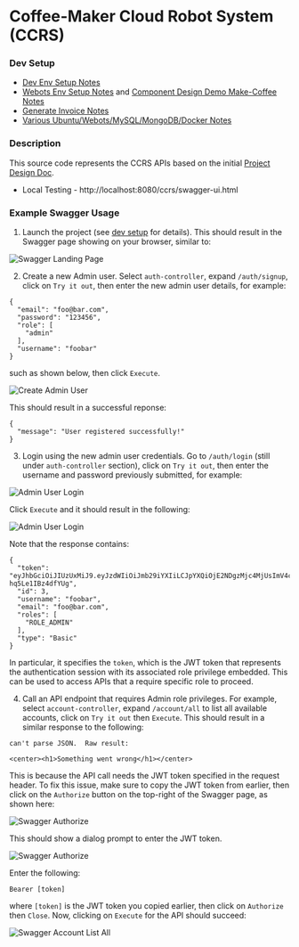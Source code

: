 # Coffee-Maker Cloud Robot System (CCRS)

### Dev Setup

* [Dev Env Setup Notes](https://docs.google.com/document/d/10evkyro9yRHRQ_a1Ayji9QSiZLXayW6U7X9MMvzEtZc/edit#heading=h.7ortsxgrfo4n)
* [Webots Env Setup Notes](https://docs.google.com/document/d/1qmpgJ8LPIZMaXbo1Z7WWV8gch7lpew8rRGjm-IxS9jc/edit) and [Component Design Demo Make-Coffee Notes](https://docs.google.com/document/d/1OEdakL2tQviDd_9HqymZV4syTkGkvjcRSrAodI9yLcU/edit#heading=h.p0zgqyfa63qt)
* [Generate Invoice Notes](https://docs.google.com/document/d/1wdUhiRIhCWBEXUt4orWSee2qKmu9C3-gtjKoX7-_jQg/edit#)
* [Various Ubuntu/Webots/MySQL/MongoDB/Docker Notes](https://docs.google.com/document/d/15k_x43Qns8EHrBrbx7eDXl8_nCBugqnUW08QNbg_SJo/edit#heading=h.5uobbbk4yhyp)

### Description

This source code represents the CCRS APIs based on the initial [Project Design Doc](https://docs.google.com/document/d/18HokAyF6gMG-tvVFHfytWCVZ8AcsDRCTX8oLCbhA9Zw/edit#heading=h.o3hp68t4lrs4).

* Local Testing - http://localhost:8080/ccrs/swagger-ui.html

### Example Swagger Usage

1. Launch the project (see [dev setup](https://docs.google.com/document/d/10evkyro9yRHRQ_a1Ayji9QSiZLXayW6U7X9MMvzEtZc/edit#heading=h.7ortsxgrfo4n) for details). This should result in the Swagger page showing on your browser, similar to:

![Swagger Landing Page](images/swagger-01.png)

2. Create a new Admin user. Select `auth-controller`, expand `/auth/signup`, click on `Try it out`, then enter the new admin user details, for example:

```
{
  "email": "foo@bar.com",
  "password": "123456",
  "role": [
    "admin"
  ],
  "username": "foobar"
}
```
such as shown below, then click `Execute`.

![Create Admin User](images/swagger-create-admin-user.png)

This should result in a successful reponse:

```
{
  "message": "User registered successfully!"
}
```

3. Login using the new admin user credentials. Go to `/auth/login` (still under `auth-controller` section), click on `Try it out`, then enter the username and password previously submitted, for example:

![Admin User Login](images/swagger-admin-login-01.png)

Click `Execute` and it should result in the following:

![Admin User Login](images/swagger-admin-login-02.png)

Note that the response contains:

```
{
  "token": "eyJhbGciOiJIUzUxMiJ9.eyJzdWIiOiJmb29iYXIiLCJpYXQiOjE2NDgzMjc4MjUsImV4cCI6MTY0ODQxNDIyNX0.nyg7BZ22h5UnrWoVXNWrrGML9peXe3F7Bc8u5UEBaP_afG9LTKBEO2RAU66yd9HnVG3FCF-hq5Le1IBz4dfYUg",
  "id": 3,
  "username": "foobar",
  "email": "foo@bar.com",
  "roles": [
    "ROLE_ADMIN"
  ],
  "type": "Basic"
}
```
In particular, it specifies the `token`, which is the JWT token that represents the authentication session with its associated role privilege embedded. This can be used to access APIs that a require specific role to proceed.

4. Call an API endpoint that requires Admin role privileges. For example, select `account-controller`, expand `/account/all` to list all available accounts, click on `Try it out` then `Execute`. This should result in a similar response to the following:

```
can't parse JSON.  Raw result:

<center><h1>Something went wrong</h1></center>
```

This is because the API call needs the JWT token specified in the request header. To fix this issue, make sure to copy the JWT token from earlier, then click on the `Authorize` button on the top-right of the Swagger page, as shown here:

![Swagger Authorize](images/swagger-authorize-01.png)

This should show a dialog prompt to enter the JWT token.

![Swagger Authorize](images/swagger-authorize-02.png)

Enter the following:

```
Bearer [token]
```

where `[token]` is the JWT token you copied earlier, then click on `Authorize` then `Close`. Now, clicking on `Execute` for the API should succeed:

![Swagger Account List All](images/swagger-account-all-success.png)

